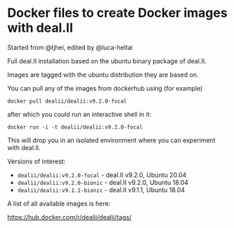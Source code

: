 # Docker files to create Docker images with deal.II

Started from @tjhei, edited by @luca-heltai

Full deal.II installation based on the ubuntu binary package of deal.II.

Images are tagged with the ubuntu distribution they are based on.

You can pull any of the images from dockerhub using (for example)

    docker pull dealii/dealii:v9.2.0-focal

after which you could run an interactive shell in it:

    docker run -i -t dealii/dealii:v9.2.0-focal

This will drop you in an isolated environment where you can experiment with deal.II.

Versions of interest:
- ``dealii/dealii:v9.2.0-focal`` - deal.II v9.2.0, Ubuntu 20.04
- ``dealii/dealii:v9.2.0-bionic`` - deal.II v9.2.0, Ubuntu 18.04
- ``dealii/dealii:v9.1.1-bionic`` - deal.II v9.1.1, Ubuntu 18.04

A list of all available images is here: 

https://hub.docker.com/r/dealii/dealii/tags/

